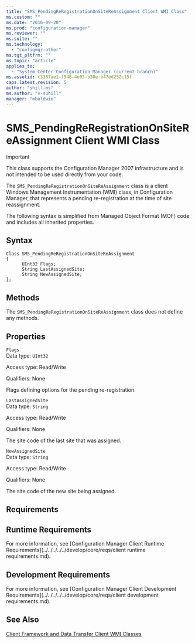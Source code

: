 ```yaml
---
title: "SMS_PendingReRegistrationOnSiteReAssignment Client WMI Class"
ms.custom: ""
ms.date: "2016-09-20"
ms.prod: "configuration-manager"
ms.reviewer: ""
ms.suite: ""
ms.technology: 
  - "configmgr-other"
ms.tgt_pltfrm: ""
ms.topic: "article"
applies_to: 
  - "System Center Configuration Manager (current branch)"
ms.assetid: c3387ae1-f546-4e05-b30e-b47ed252c15f
caps.latest.revision: 5
author: "shill-ms"
ms.author: "v-suhill"
manager: "mbaldwin"
---
```

# SMS_PendingReRegistrationOnSiteReAssignment Client WMI Class
> [!IMPORTANT]
>  This class supports the Configuration Manager 2007 infrastructure and is not intended to be used directly from your code.  
  
 The `SMS_PendingReRegistrationOnSiteReAssignment` class is a client Windows Management Instrumentation (WMI) class, in Configuration Manager, that represents a pending re-registration at the time of site reassignment.  
  
 The following syntax is simplified from Managed Object Format (MOF) code and includes all inherited properties.  
  
## Syntax  
  
```  
Class SMS_PendingReRegistrationOnSiteReAssignment  
{  
      UInt32 Flags;  
      String LastAssignedSite;  
      String NewAssignedSite;  
};  
```  
  
## Methods  
 The `SMS_PendingReRegistrationOnSiteReAssignment` class does not define any methods.  
  
## Properties  
 `Flags`  
 Data type: `UInt32`  
  
 Access type: Read/Write  
  
 Qualifiers: None  
  
 Flags defining options for the pending re-registration.  
  
 `LastAssignedSite`  
 Data type: `String`  
  
 Access type: Read/Write  
  
 Qualifiers: None  
  
 The site code of the last site that was assigned.  
  
 `NewAssignedSite`  
 Data type: `String`  
  
 Access type: Read/Write  
  
 Qualifiers: None  
  
 The site code of the new site being assigned.  
  
## Requirements  
  
## Runtime Requirements  
 For more information, see [Configuration Manager Client Runtime Requirements](../../../../../develop/core/reqs/client runtime requirements.md).  
  
## Development Requirements  
 For more information, see [Configuration Manager Client Development Requirements](../../../../../develop/core/reqs/client development requirements.md).  
  
## See Also  
 [Client Framework and Data Transfer Client WMI Classes](../../../../../develop/reference/core/clients/client-classes/client-framework-and-data-transfer-client-wmi-classes.md)
